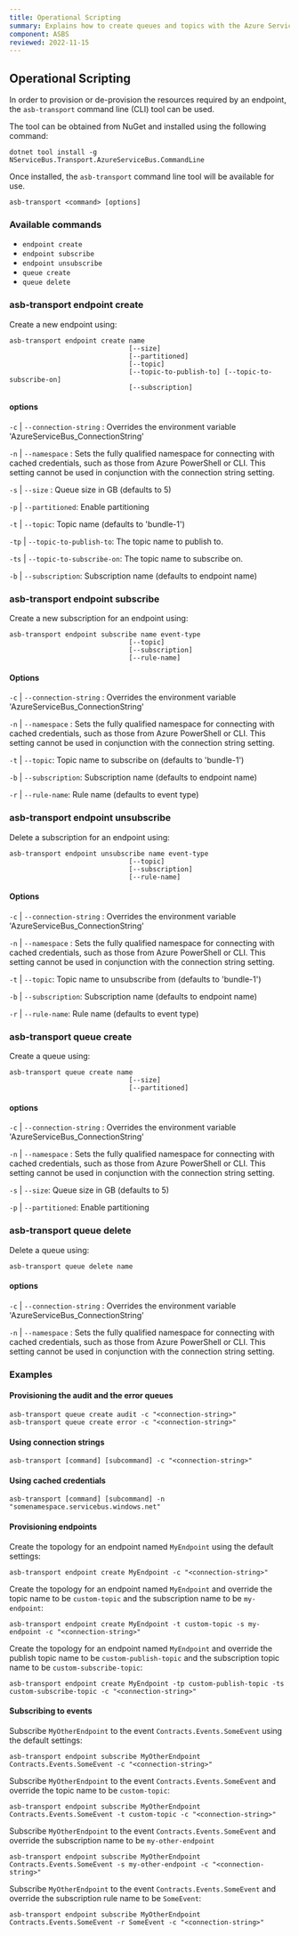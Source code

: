 ```yaml
---
title: Operational Scripting
summary: Explains how to create queues and topics with the Azure Service Bus transport using scripting
component: ASBS
reviewed: 2022-11-15
---
```


## Operational Scripting

In order to provision or de-provision the resources required by an endpoint, the `asb-transport` command line (CLI) tool can be used.

The tool can be obtained from NuGet and installed using the following command:

```
dotnet tool install -g NServiceBus.Transport.AzureServiceBus.CommandLine
```

Once installed, the `asb-transport` command line tool will be available for use.

`asb-transport <command> [options]`

### Available commands

- `endpoint create`
- `endpoint subscribe`
- `endpoint unsubscribe`
- `queue create`
- `queue delete`

### asb-transport endpoint create

Create a new endpoint using:

```
asb-transport endpoint create name
                              [--size]
                              [--partitioned]
                              [--topic]
                              [--topic-to-publish-to] [--topic-to-subscribe-on]
                              [--subscription]
```

#### options

`-c` | `--connection-string` : Overrides the environment variable 'AzureServiceBus_ConnectionString'

`-n` | `--namespace` : Sets the fully qualified namespace for connecting with cached credentials, such as those from Azure PowerShell or CLI. This setting cannot be used in conjunction with the connection string setting.

`-s` | `--size` : Queue size in GB (defaults to 5)

`-p` | `--partitioned`: Enable partitioning

`-t` | `--topic`: Topic name (defaults to 'bundle-1')

`-tp` | `--topic-to-publish-to`: The topic name to publish to.

`-ts` | `--topic-to-subscribe-on`: The topic name to subscribe on.

`-b` | `--subscription`: Subscription name (defaults to endpoint name)

### asb-transport endpoint subscribe

Create a new subscription for an endpoint using:

```
asb-transport endpoint subscribe name event-type
                              [--topic]
                              [--subscription]
                              [--rule-name]
```

#### Options

`-c` | `--connection-string` : Overrides the environment variable 'AzureServiceBus_ConnectionString'

`-n` | `--namespace` : Sets the fully qualified namespace for connecting with cached credentials, such as those from Azure PowerShell or CLI. This setting cannot be used in conjunction with the connection string setting.

`-t` | `--topic`: Topic name to subscribe on (defaults to 'bundle-1')

`-b` | `--subscription`: Subscription name (defaults to endpoint name)

`-r` | `--rule-name`: Rule name (defaults to event type)

### asb-transport endpoint unsubscribe

Delete a subscription for an endpoint using:

```
asb-transport endpoint unsubscribe name event-type
                              [--topic]
                              [--subscription]
                              [--rule-name]
```

#### Options

`-c` | `--connection-string` : Overrides the environment variable 'AzureServiceBus_ConnectionString'

`-n` | `--namespace` : Sets the fully qualified namespace for connecting with cached credentials, such as those from Azure PowerShell or CLI. This setting cannot be used in conjunction with the connection string setting.

`-t` | `--topic`: Topic name to unsubscribe from (defaults to 'bundle-1')

`-b` | `--subscription`: Subscription name (defaults to endpoint name)

`-r` | `--rule-name`: Rule name (defaults to event type)

### asb-transport queue create

Create a queue using:

```
asb-transport queue create name
                              [--size]
                              [--partitioned]
```

#### options

`-c` | `--connection-string` : Overrides the environment variable 'AzureServiceBus_ConnectionString'

`-n` | `--namespace` : Sets the fully qualified namespace for connecting with cached credentials, such as those from Azure PowerShell or CLI. This setting cannot be used in conjunction with the connection string setting.

`-s` | `--size`: Queue size in GB (defaults to 5)

`-p` | `--partitioned`: Enable partitioning


### asb-transport queue delete

Delete a queue using:

```
asb-transport queue delete name
```

#### options

`-c` | `--connection-string` : Overrides the environment variable 'AzureServiceBus_ConnectionString'

`-n` | `--namespace` : Sets the fully qualified namespace for connecting with cached credentials, such as those from Azure PowerShell or CLI. This setting cannot be used in conjunction with the connection string setting.

### Examples

#### Provisioning the audit and the error queues

```
asb-transport queue create audit -c "<connection-string>"
asb-transport queue create error -c "<connection-string>"
```

#### Using connection strings

```
asb-transport [command] [subcommand] -c "<connection-string>"
```

#### Using cached credentials

```
asb-transport [command] [subcommand] -n "somenamespace.servicebus.windows.net"
```

#### Provisioning endpoints

Create the topology for an endpoint named `MyEndpoint` using the default settings:

```
asb-transport endpoint create MyEndpoint -c "<connection-string>"
```

Create the topology for an endpoint named `MyEndpoint` and override the topic name to be `custom-topic` and the subscription name to be `my-endpoint`:

```
asb-transport endpoint create MyEndpoint -t custom-topic -s my-endpoint -c "<connection-string>"
```

Create the topology for an endpoint named `MyEndpoint` and override the publish topic name to be `custom-publish-topic` and the subscription topic name to be `custom-subscribe-topic`:

```
asb-transport endpoint create MyEndpoint -tp custom-publish-topic -ts custom-subscribe-topic -c "<connection-string>"
```

#### Subscribing to events

Subscribe `MyOtherEndpoint` to the event `Contracts.Events.SomeEvent` using the default settings:

```
asb-transport endpoint subscribe MyOtherEndpoint Contracts.Events.SomeEvent -c "<connection-string>"
```

Subscribe `MyOtherEndpoint` to the event `Contracts.Events.SomeEvent` and override the topic name to be `custom-topic`:

```
asb-transport endpoint subscribe MyOtherEndpoint Contracts.Events.SomeEvent -t custom-topic -c "<connection-string>"
```

Subscribe `MyOtherEndpoint` to the event `Contracts.Events.SomeEvent` and override the subscription name to be `my-other-endpoint`

```
asb-transport endpoint subscribe MyOtherEndpoint Contracts.Events.SomeEvent -s my-other-endpoint -c "<connection-string>"
```

Subscribe `MyOtherEndpoint` to the event `Contracts.Events.SomeEvent` and override the subscription rule name to be `SomeEvent`:

```
asb-transport endpoint subscribe MyOtherEndpoint Contracts.Events.SomeEvent -r SomeEvent -c "<connection-string>"
```